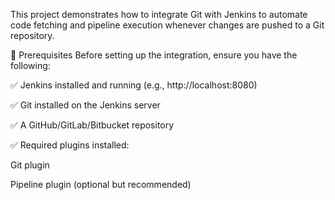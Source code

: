 This project demonstrates how to integrate Git with Jenkins to automate code fetching and pipeline execution whenever changes are pushed to a Git repository.

🔧 Prerequisites
Before setting up the integration, ensure you have the following:

✅ Jenkins installed and running (e.g., http://localhost:8080)

✅ Git installed on the Jenkins server

✅ A GitHub/GitLab/Bitbucket repository

✅ Required plugins installed:

Git plugin

Pipeline plugin (optional but recommended)
